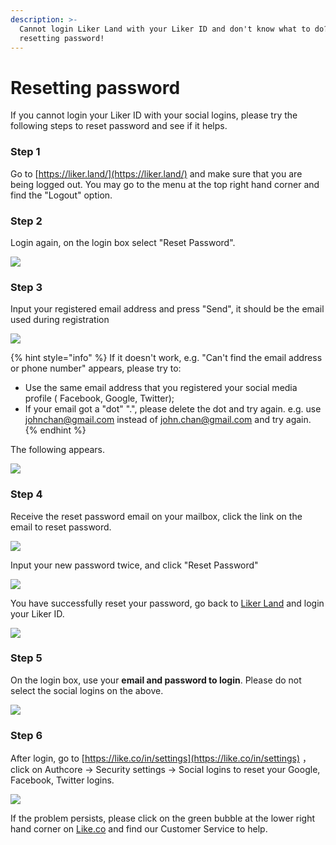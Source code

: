 ```yaml
---
description: >-
  Cannot login Liker Land with your Liker ID and don't know what to do? Try
  resetting password!
---
```


# Resetting password

If you cannot login your Liker ID with your social logins, please try the following steps to reset password and see if it helps. 

### Step 1

Go to [https://liker.land/](https://liker.land/) and make sure that you are being logged out. You may go to the menu at the top right hand corner and find the "Logout" option.

### **Step 2**

Login again, on the login box select "Reset Password".  


![](../../.gitbook/assets/resetpassword-1.png)

### Step 3

Input your registered email address and press "Send", it should be the email used during registration

![](../../.gitbook/assets/resetpassword-2.png)

{% hint style="info" %}
If it doesn't work, e.g. "Can't find the email address or phone number" appears, please try to:

* Use the same email address that you registered your social media profile \( Facebook, Google, Twitter\);
* If your email got a "dot" ".", please delete the  dot and try again. e.g. use johnchan@gmail.com instead of john.chan@gmail.com and try again.
{% endhint %}

The following appears.

![](../../.gitbook/assets/resetpassword-3.png)

### Step 4

Receive the reset password email on your mailbox, click the link  on the email to reset password.

![](../../.gitbook/assets/resetpassword-4.png)

Input your new password twice, and click "Reset Password"

![](../../.gitbook/assets/resetpassword-5.png)

You have successfully reset your password, go back to [Liker Land](https://liker.land/) and login your Liker ID.

![](../../.gitbook/assets/resetpassword-6.png)

### Step 5

On the login box, use your **email and password to login**. Please do not select the social logins on the above.

![](../../.gitbook/assets/resetpassword-7.png)

### **Step 6**

After login, go to [https://like.co/in/settings](https://like.co/in/settings) ，click on Authcore → Security settings → Social logins to reset your Google, Facebook, Twitter logins.

![](../../.gitbook/assets/social-media-logins-1-en.png)

If the problem persists, please click on the green bubble at the lower right hand corner on [Like.co](https://like.co/) and find our Customer Service to help.

